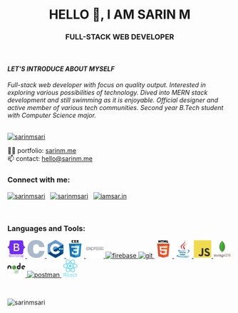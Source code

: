 <h1 align="center">HELLO 👋, I AM SARIN M</h1>
<h3 align="center">FULL-STACK WEB DEVELOPER</h3>
<br>
<h4 align="left"><i>LET'S INTRODUCE ABOUT MYSELF</i></h4>
<i align="left" width="50">
Full-stack web developer with focus on quality output. Interested in exploring various possibilities of technology. Dived into MERN stack development and still swimming as it is enjoyable. Official designer and active member of various tech communities. Second year B.Tech student with Computer Science major.
</i>
<br>
<br>
<p align="left"> <a href="https://twitter.com/sarinmsari" target="blank"><img src="https://img.shields.io/twitter/follow/sarinmsari?logo=twitter&style=for-the-badge" alt="sarinmsari" /></a> </p>

 👨‍💻 portfolio:  [ sarinm.me ](https://sarinm.me)<br>
 📫 contact:  hello@sarinm.me

<h3 align="left">Connect with me:</h3>

<p align="left">
<a href="https://linkedin.com/in/sarinmsari" target="blank"><img align="center" src="https://cdn2.iconfinder.com/data/icons/social-icons-grey/512/LINKEDIN-512.png" alt="sarinmsari" height="21" width="21" /></a>&nbsp;&nbsp;
<a href="https://twitter.com/sarinmsari" target="blank"><img align="center" src="https://cdn2.iconfinder.com/data/icons/social-icons-grey/512/TWITTER-512.png" alt="sarinmsari" height="21" width="21" /></a>&nbsp;&nbsp;
<a href="https://instagram.com/iamsar.in" target="blank"><img align="center" src="https://cdn2.iconfinder.com/data/icons/social-icons-grey/512/INSTAGRAM-512.png" alt="iamsar.in" height="21" width="21" /></a>
</p>
<br>
<h3 align="left">Languages and Tools:</h3>
<p align="left" > <a href="https://getbootstrap.com" target="_blank"> <img src="https://raw.githubusercontent.com/devicons/devicon/master/icons/bootstrap/bootstrap-plain-wordmark.svg" alt="bootstrap" width="40" height="40"/> </a> <a href="https://www.cprogramming.com/" target="_blank"> <img src="https://raw.githubusercontent.com/devicons/devicon/master/icons/c/c-original.svg" alt="c" width="40" height="40"/> </a> <a href="https://www.w3schools.com/cpp/" target="_blank"> <img src="https://raw.githubusercontent.com/devicons/devicon/master/icons/cplusplus/cplusplus-original.svg" alt="cplusplus" width="40" height="40"/> </a> <a href="https://www.w3schools.com/css/" target="_blank"> <img src="https://raw.githubusercontent.com/devicons/devicon/master/icons/css3/css3-original-wordmark.svg" alt="css3" width="40" height="40"/> </a> <a href="https://expressjs.com" target="_blank"> <img src="https://raw.githubusercontent.com/devicons/devicon/master/icons/express/express-original-wordmark.svg" alt="express" width="40" height="40"/> </a> <a href="https://firebase.google.com/" target="_blank"> <img src="https://www.vectorlogo.zone/logos/firebase/firebase-icon.svg" alt="firebase" width="40" height="40"/> </a> <a href="https://git-scm.com/" target="_blank"> <img src="https://www.vectorlogo.zone/logos/git-scm/git-scm-icon.svg" alt="git" width="40" height="40"/> </a> <a href="https://www.w3.org/html/" target="_blank"> <img src="https://raw.githubusercontent.com/devicons/devicon/master/icons/html5/html5-original-wordmark.svg" alt="html5" width="40" height="40"/> </a> <a href="https://www.java.com" target="_blank"> <img src="https://raw.githubusercontent.com/devicons/devicon/master/icons/java/java-original.svg" alt="java" width="40" height="40"/> </a> <a href="https://developer.mozilla.org/en-US/docs/Web/JavaScript" target="_blank"> <img src="https://raw.githubusercontent.com/devicons/devicon/master/icons/javascript/javascript-original.svg" alt="javascript" width="40" height="40"/> </a> <a href="https://www.mongodb.com/" target="_blank"> <img src="https://raw.githubusercontent.com/devicons/devicon/master/icons/mongodb/mongodb-original-wordmark.svg" alt="mongodb" width="40" height="40"/> </a> <a href="https://nodejs.org" target="_blank"> <img src="https://raw.githubusercontent.com/devicons/devicon/master/icons/nodejs/nodejs-original-wordmark.svg" alt="nodejs" width="40" height="40"/> </a> <a href="https://postman.com" target="_blank"> <img src="https://www.vectorlogo.zone/logos/getpostman/getpostman-icon.svg" alt="postman" width="40" height="40"/> </a> <a href="https://reactjs.org/" target="_blank"> <img src="https://raw.githubusercontent.com/devicons/devicon/master/icons/react/react-original-wordmark.svg" alt="react" width="40" height="40"/> </a> </p>

<br>
<p><img align="left" src="https://github-readme-stats.vercel.app/api/top-langs?username=sarinmsari&show_icons=true&locale=en&layout=compact" alt="sarinmsari" /></p>
